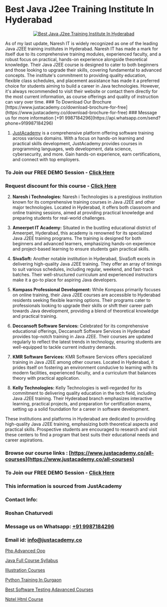 # Best Java J2ee Training Institute In Hyderabad

<p align="center">
  <a href="https://justacademy.co/course-detail/core-java-training">
    <img src="https://justacademy.co/storage2/course_image/1677245426_course_image.webp" alt="Best Java J2ee Training Institute In Hyderabad">
  </a>
</p>
As of my last update, Naresh IT is widely recognized as one of the leading Java J2EE training institutes in Hyderabad. Naresh IT has made a mark for itself due to its comprehensive training modules, experienced faculty, and a robust focus on practical, hands-on experience alongside theoretical knowledge. Their Java J2EE course is designed to cater to both beginners and those looking to upgrade their skills, covering fundamental to advanced concepts. The institute's commitment to providing quality education, flexible class schedules, and placement assistance has made it a preferred choice for students aiming to build a career in Java technologies. However, it's always recommended to visit their website or contact them directly for the most current information, as course offerings and quality of instruction can vary over time.
### To Download Our Brochure [https://www.justacademy.co/download-brochure-for-free](https://www.justacademy.co/download-brochure-for-free)
### Message us for more information [+91 9987184296](https://api.whatsapp.com/send?phone=919987184296)

1) [JustAcademy](https://justacademy.co) is a comprehensive platform offering software training across various domains. With a focus on hands-on learning and practical skills development, JustAcademy provides courses in programming languages, web development, data science, cybersecurity, and more. Gain hands-on experience, earn certifications, and connect with top employers.

### To Join our FREE DEMO Session - [Click Here](https://www.justacademy.co/register-for-course-demo/)
### Request discount for this course - [Click Here](https://justacademy.co/contact-us/)

2) **Naresh i Technologies:** Naresh i Technologies is a prestigious institution known for its comprehensive training courses in Java J2EE and other major technologies. Located in Hyderabad, it offers both classroom and online training sessions, aimed at providing practical knowledge and preparing students for real-world challenges.

3) **Ameerpet IT Academy:** Situated in the bustling educational district of Ameerpet, Hyderabad, this academy is renowned for its specialized Java J2EE training programs. The training is designed for both beginners and advanced learners, emphasizing hands-on experience and project-based learning to ensure students gain practical skills.

4) **SivaSoft:** Another notable institution in Hyderabad, SivaSoft excels in delivering high-quality Java J2EE training. They offer an array of timings to suit various schedules, including regular, weekend, and fast-track batches. Their well-structured curriculum and experienced instructors make it a go-to place for aspiring Java developers.

5) **Kompass Professional Development:** While Kompass primarily focuses on online training, their Java J2EE courses are accessible to Hyderabad residents seeking flexible learning options. Their programs cater to professionals looking to upgrade their skills or shift their career path towards Java development, providing a blend of theoretical knowledge and practical training.

6) **Deccansoft Software Services:** Celebrated for its comprehensive educational offerings, Deccansoft Software Services in Hyderabad provides top-notch training in Java J2EE. Their courses are updated regularly to reflect the latest trends in technology, ensuring students are well-equipped to tackle current industry demands.

7) **KMR Software Services:** KMR Software Services offers specialized training in Java J2EE among other courses. Located in Hyderabad, it prides itself on fostering an environment conducive to learning with its modern facilities, experienced faculty, and a curriculum that balances theory with practical application.

8) **Kelly Technologies:** Kelly Technologies is well-regarded for its commitment to delivering quality education in the tech field, including Java J2EE training. Their Hyderabad branch emphasizes interactive learning, practical projects, and preparation for certification exams, setting up a solid foundation for a career in software development.

These institutions and platforms in Hyderabad are dedicated to providing high-quality Java J2EE training, emphasizing both theoretical aspects and practical skills. Prospective students are encouraged to research and visit these centers to find a program that best suits their educational needs and career aspirations.

### Browse our course links : [https://www.justacademy.co/all-courses](https://www.justacademy.co/all-courses) 
### To Join our FREE DEMO Session - [Click Here](https://www.justacademy.co/register-for-course-demo)


### This information is sourced from JustAcademy
### Contact Info:
### Roshan Chaturvedi
### Message us on Whatsapp: [+91 9987184296](https://api.whatsapp.com/send?phone=919987184296)
### Email id: [info@justacademy.co](mailto:info@justacademy.co)
                
[Php Advanced Oop](https://www.linkedin.com/pulse/php-advanced-oop-justacademy-7d2vc?trackingId=SuouZz4PUiA2xDhCe%2B9XHg%3D%3D&lipi=urn%3Ali%3Apage%3Ad_flagship3_company_admin%3BxUP8vDI1SK6JTwycAY2syQ%3D%3D)

[Java Full Course Syllabus](https://www.linkedin.com/pulse/java-full-course-syllabus-software-training-sunnyvale-ocykc/)

[Illustration Courses](https://medium.com/@roneet705/illustration-courses-33fc5050d99e)

[Python Training In Gurgaon](https://medium.com/@prempja40/python-training-in-gurgaon-7290836828b7)

[Best Software Testing Adavanced Courses](https://justacademyin.github.io/justacademy/best-software-testing-adavanced-courses)

[Nptel Html Course](https://justacademyin.github.io/justacademy/nptel-html-course)

